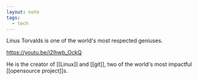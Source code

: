 ```yaml
---
layout: note
tags:
  - tech
---
```


Linus Torvalds is one of the world's most respected geniuses.

https://youtu.be/i2lhwb_OckQ

He is the creator of [[Linux]] and [[git]], two of the world's most impactful [[opensource project]]s.